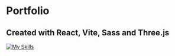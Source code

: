 # Portfolio

## Created with React, Vite, Sass and Three.js

[![My Skills](https://skillicons.dev/icons?i=react,vite,sass,threejs)](https://github.com/aidan-yip)
